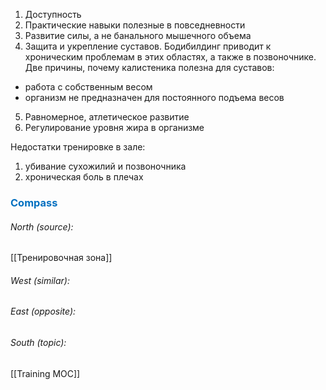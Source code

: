 1) Доступность
2) Практические навыки полезные в повседневности
3) Развитие силы, а не банального мышечного объема
4) Защита и укрепление суставов. Бодибилдинг приводит к хроническим проблемам в этих областях, а также в позвоночнике. Две причины, почему калистеника полезна для суставов:
- работа с собственным весом
- организм не предназначен для постоянного подъема весов
5) Равномерное, атлетическое развитие
6) Регулирование уровня жира в организме

Недостатки тренировке в зале:
1) убивание сухожилий и позвоночника
2) хроническая боль в плечах


### <span style="color:#0070c0">Compass</span>
###### North (source):
[[Тренировочная зона]]

###### West (similar):


###### East (opposite):


###### South (topic):
[[Training MOC]]

